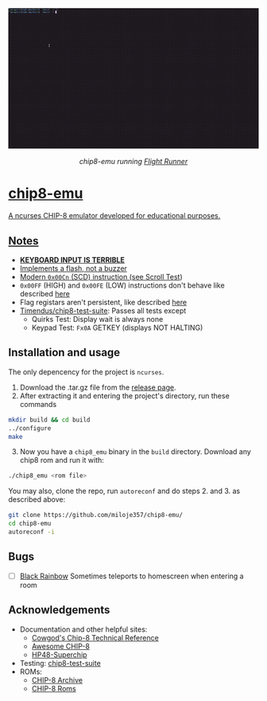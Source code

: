 <div align="center">
  <img src="./assets/flightrunner.gif" alt="flightrunner" width="600px" />
  <p><em>chip8-emu running <a href="https://johnearnest.github.io/chip8Archive/play.html?p=flightrunner">Flight Runner</em></p>
</div>

# chip8-emu
A ncurses CHIP-8 emulator developed for educational purposes.

## Notes
 - **KEYBOARD INPUT IS TERRIBLE**
 - Implements a flash, not a buzzer
 - Modern ``0x00Cn`` (SCD) instruction (see [Scroll Test](https://github.com/Timendus/chip8-test-suite#scrolling-test))
 - ``0x00FF`` (HIGH) and ``0x00FE`` (LOW) instructions don't behave like described [here](https://github.com/Chromatophore/HP48-Superchip/blob/master/investigations/quirk_display.md)
 - Flag registars aren't persistent, like described [here](https://johnearnest.github.io/Octo/docs/SuperChip.html)
 - [Timendus/chip8-test-suite](https://github.com/Timendus/chip8-test-suite): Passes all tests except
   - Quirks Test: Display wait is always none
   - Keypad Test: ``Fx0A`` GETKEY (displays NOT HALTING)

## Installation and usage
The only depencency for the project is `ncurses`.
 1. Download the .tar.gz file from the [release page](https://github.com/miloje357/chip8-emu/releases).
 2. After extracting it and entering the project's directory, run these commands
 ```sh
mkdir build && cd build
../configure
make
 ```
 3. Now you have a `chip8_emu` binary in the `build` directory. Download any chip8 rom and run it with:
 ```sh
./chip8_emu <rom file>
 ```
 You may also, clone the repo, run `autoreconf` and do steps 2. and 3. as described above:
```sh
git clone https://github.com/miloje357/chip8-emu/
cd chip8-emu
autoreconf -i
```

## Bugs
 - [ ] [Black Rainbow](https://johnearnest.github.io/chip8Archive/play.html?p=blackrainbow) Sometimes teleports to homescreen when entering a room

## Acknowledgements
 - Documentation and other helpful sites:
   - [Cowgod's Chip-8 Technical Reference](http://devernay.free.fr/hacks/chip8/C8TECH10.HTM)
   - [Awesome CHIP-8](https://chip-8.github.io/links/)
   - [HP48-Superchip](https://github.com/Chromatophore/HP48-Superchip)
 - Testing: [chip8-test-suite](https://github.com/Timendus/chip8-test-suite)
 - ROMs:
   - [CHIP-8 Archive](https://johnearnest.github.io/chip8Archive/)
   - [CHIP-8 Roms](https://github.com/kripod/chip8-roms/)

